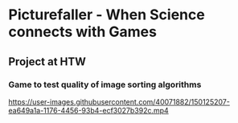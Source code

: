 # Picturefaller - When Science connects with Games
## Project at HTW
### Game to test quality of image sorting algorithms

https://user-images.githubusercontent.com/40071882/150125207-ea649a1a-1176-4456-93b4-ecf3027b392c.mp4

